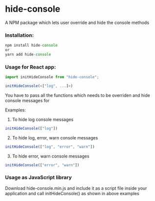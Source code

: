 # hide-console

A NPM package which lets user override and hide the console methods


### Installation:

```JavaScript
npm install hide-console
or 
yarn add hide-console
```

### Usage for React app:

```JavaScript
import initHideConsole from "hide-console";
```

```JavaScript
initHideConsole(<["log", ...]>)
```
You have to pass all the functions which needs to be overriden and hide console messages for 

Examples:

1. To hide log console messages
```JavaScript
initHideConsole(["log"])
```

2. To hide log, error, warn console messages
```JavaScript
initHideConsole(["log", "error", "warn"])
```

3. To hide error, warn console messages
```JavaScript
initHideConsole(["error", "warn"])
```

### Usage as JavaScript library 

Download hide-console.min.js and include it as a script file inside your application and call initHideConsole() as shown in above examples





